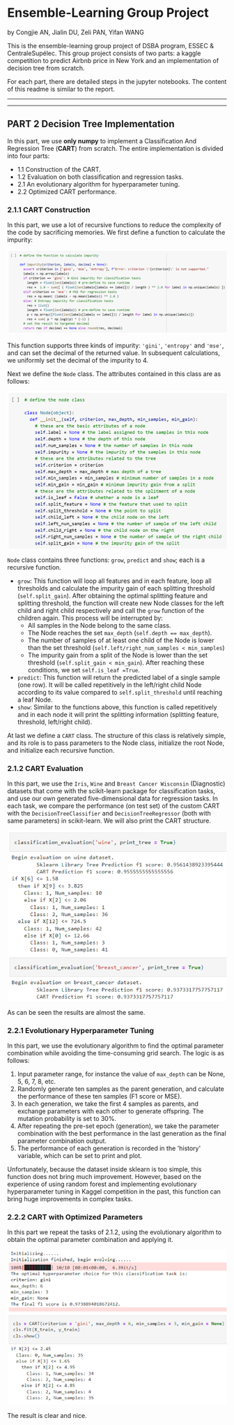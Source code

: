 # Ensemble-Learning Group Project

by Congjie AN, Jialin DU, Zeli PAN, Yifan WANG

This is the ensemble-learning group project of DSBA program, ESSEC & CentraleSupélec. This group project consists of two parts: a kaggle competition to predict Airbnb price in New York and an implementation of decision tree from scratch.

For each part, there are detailed steps in the jupyter notebooks. The content of this readme is similar to the report.

---

---

## PART 2 Decision Tree Implementation

In this part, we use **only numpy** to implement a Classification And Regression Tree (**CART**) from scratch. The entire implementation is divided into four parts:
- 1.1 Construction of the CART.
- 1.2 Evaluation on both classification and regression tasks.
- 2.1 An evolutionary algorithm for hyperparameter tuning.
- 2.2 Optimized CART performance.

### 2.1.1 CART Construction

In this part, we use a lot of recursive functions to reduce the complexity of the code by sacrificing memories. We first define a function to calculate the impurity:

![impurity](images/impurity.PNG)

This function supports three kinds of impurity: `'gini'`, `'entropy'` and `'mse'`, and can set the decimal of the returned value. In subsequent calculations, we uniformly set the decimal of the impurity to 4.

Next we define the `Node` class. The attributes contained in this class are as follows:

![Node](images/Node.PNG)

`Node` class contains three functions:  `grow`, `predict` and `show`; each is a recursive function.
- `grow`: This function will loop all features and in each feature, loop all thresholds and calculate the impurity gain of each splitting threshold (`self.split_gain`). After obtaining the optimal splitting feature and splitting threshold, the function will create new Node classes for the left child and right child respectively and call the `grow` function of the children again. This process will be interrupted by:
  - All samples in the Node belong to the same class.
  - The Node reaches the set `max_depth` (`self.depth == max_depth`).
  - The number of samples of at least one child of the Node is lower than the set threshold (`self.left/right_num_samples < min_samples`)
  - The impurity gain from a split of the Node is lower than the set threshold (`self.split_gain < min_gain`).
  After reaching these conditions, we set `self.is_leaf =True`.
- `predict`: This function will return the predicted label of a single sample (one row). It will be called repetitively in the left/right child Node according to its value compared to `self.split_threshold` until reaching a leaf Node.
- `show`: Similar to the functions above, this function is called repetitively and in each node it will print the splitting information (splitting feature, threshold, left/right child).

At last we define a `CART` class. The structure of this class is relatively simple, and its role is to pass parameters to the Node class, initialize the root Node, and initialize each recursive function.

### 2.1.2 CART Evaluation

In this part, we use the `Iris`, `Wine` and `Breast Cancer Wisconsin` (Diagnostic) datasets that come with the scikit-learn package for classification tasks, and use our own generated five-dimensional data for regression tasks. In each task, we compare the performance (on test set) of the custom CART with the `DecisionTreeClassifier` and `DecisionTreeRegressor` (both with same parameters) in scikit-learn. We will also print the CART structure.

![evaluation](images/evaluation.PNG)

As can be seen the results are almost the same.

### 2.2.1 Evolutionary Hyperparameter Tuning

In this part, we use the evolutionary algorithm to find the optimal parameter combination while avoiding the time-consuming grid search. The logic is as follows:
1. Input parameter range, for instance the value of `max_depth` can be None, 5, 6, 7, 8, etc.
2. Randomly generate ten samples as the parent generation, and calculate the performance of these ten samples (F1 score or MSE).
3. In each generation, we take the first 4 samples as parents, and exchange parameters with each other to generate offspring. The mutation probability is set to 30%.
4. After repeating the pre-set epoch (generation), we take the parameter combination with the best performance in the last generation as the final parameter combination output.
5. The performance of each generation is recorded in the 'history' variable, which can be set to print and plot.

Unfortunately, because the dataset inside sklearn is too simple, this function does not bring much improvement. However, based on the experience of using random forest and implementing evolutionary hyperparameter tuning in Kaggel competition in the past, this function can bring huge improvements in complex tasks.

### 2.2.2 CART with Optimized Parameters

In this part we repeat the tasks of 2.1.2, using the evolutionary algorithm to obtain the optimal parameter combination and applying it.

![tuning](images/tuning.PNG)

The result is clear and nice.
